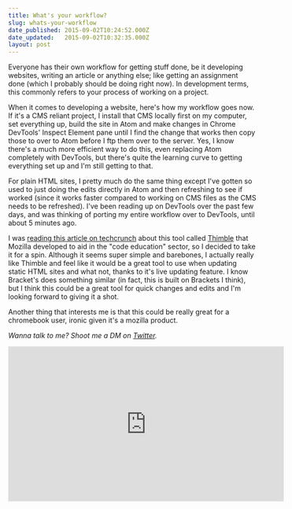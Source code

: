 ```yaml
---
title: What's your workflow?
slug: whats-your-workflow
date_published: 2015-09-02T10:24:52.000Z
date_updated:   2015-09-02T10:32:35.000Z
layout: post
---
```


Everyone has their own workflow for getting stuff done, be it developing websites, writing an article or anything else; like getting an assignment done (which I probably should be doing right now). In development terms, this commonly refers to your process of working on a project.

When it comes to developing a website, here's how my workflow goes now. If it's a CMS reliant project, I install that CMS locally first on my computer, set everything up, build the site in Atom and make changes in Chrome DevTools' Inspect Element pane until I find the change that works then copy those to over to Atom before I ftp them over to the server. Yes, I know there's a much more efficient way to do this, even replacing Atom completely with DevTools, but there's quite the learning curve to getting everything set up and I'm still getting to that. 

For plain HTML sites, I pretty much do the same thing except I've gotten so used to just doing the edits directly in Atom and then refreshing to see if worked (since it works faster compared to working on CMS files as the CMS needs to be refreshed). I've been reading up on DevTools over the past few days, and was thinking of porting my entire workflow over to DevTools, until about 5 minutes ago. 

I was [reading this article on techcrunch](http://techcrunch.com/2015/09/01/mozilla-relaunches-its-thimble-online-code-editor-for-teaching-html-css-and-javascript/?ncid=rss&utm_source=feedburner&utm_medium=feed&utm_campaign=Feed%3A+Techcrunch+%28TechCrunch%29&sr_share=facebook) about this tool called [Thimble](https://thimble.mozilla.org/) that Mozilla developed to aid in the "code education" sector, so I decided to take it for a spin. Although it seems super simple and barebones, I actually really like Thimble and feel like it would be a great tool to use when updating static HTML sites and what not, thanks to it's live updating feature. I know Bracket's does something similar (in fact, this is built on Brackets I think), but I think this could be a great tool for quick changes and edits and I'm looking forward to giving it a shot. 

Another thing that interests me is that this could be really great for a chromebook user, ironic given it's a mozilla product. 

*Wanna talk to me? Shoot me a DM on [Twitter](http://twitter.com/snazzyham).* 

<center><iframe width="560" height="315" src="https://www.youtube.com/embed/JecFOjD9I3k" frameborder="0" allowfullscreen></iframe></center>
